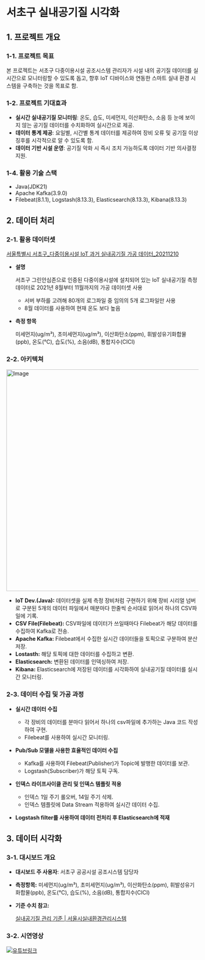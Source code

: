 # 서초구 실내공기질 시각화

## 1. 프로젝트 개요


### **1-1. 프로젝트 목표**

본 프로젝트는 서초구 다중이용시설 공조시스템 관리자가 시설 내의 공기질 데이터를 실시간으로 모니터링할 수 있도록 돕고, 향후 IoT 디바이스와 연동한 스마트 실내 환경 시스템을 구축하는 것을 목표로 함.

### **1-2. 프로젝트 기대효과**

- **실시간 실내공기질 모니터링**: 온도, 습도, 미세먼지, 이산화탄소, 소음 등 눈에 보이지 않는 공기질 데이터를 수치화하여 실시간으로 제공.
- **데이터 통계 제공**: 요일별, 시간별 통계 데이터를 제공하여 장비 오류 및 공기질 이상 징후를 시각적으로 알 수 있도록 함.
- **데이터 기반 시설 운영**: 공기질 악화 시 즉시 조치 가능하도록 데이터 기반 의사결정 지원.

### **1-4. 활용 기술 스택**

- Java(JDK21)
- Apache Kafka(3.9.0)
- Filebeat(8.1.1), Logstash(8.13.3), Elasticsearch(8.13.3), Kibana(8.13.3)

## 2. 데이터 처리


### 2-1. 활용 데이터셋

[서울특별시 서초구_다중이용시설 IoT 과거 실내공기질 가공 데이터_20211210](https://www.data.go.kr/data/15095892/fileData.do)

- **설명**
    
    서초구 그린안심존으로 인증된 다중이용시설에 설치되어 있는 IoT 실내공기질 측정 데이터로
    2021년 8월부터 11월까지의 가공 데이터셋 사용
    
    - 서버 부하를 고려해 80개의 로그파일 중 임의의 5개 로그파일만 사용
    - 8월 데이터를 사용하여 현재 온도 보다 높음
- **측정 항목**
    
    미세먼지(ug/m³), 초미세먼지(ug/m³), 이산화탄소(ppm), 휘발성유기화합물(ppb), 온도(℃),
    습도(%), 소음(dB), 통합지수(CICI)
  
### 2-2. 아키텍쳐
<p align="left">
    <img width="580" alt="Image" src="https://github.com/user-attachments/assets/c5ac3989-7464-423d-ae55-f4f64761196c" />
</p>

- **IoT Dev.(Java):** 데이터셋을 실제 측정 장비처럼 구현하기 위해 장비 시리얼 넘버로 구분된 5개의 데이터 파일에서 매분마다 한줄씩 순서대로 읽어서 하나의 CSV파일에 기록.
- **CSV File(Filebeat):** CSV파일에 데이터가 쓰일때마다 Filebeat가 해당 데이터를 수집하여 Kafka로 전송.
- **Apache Kafka:** Filebeat에서 수집한 실시간 데이터들을 토픽으로 구분하여 분산 저장.
- **Lostasth:** 해당 토픽에 대한 데이터를 수집하고 변환.
- **Elasticsearch:** 변환된 데이터를 인덱싱하여 저장.
- **Kibana:** Elasticsearch에 저장된 데이터를 시각화하여 실내공기질 데이터를 실시간 모니터링.

### 2-3. 데이터 수집 및 가공 과정

- **실시간 데이터 수집**
    - 각 장비의 데이터를 분마다 읽어서 하나의 csv파일에 추가하는 Java 코드 작성하여 구현.
    - Filebeat를 사용하여 실시간 모니터링.
- **Pub/Sub 모델을 사용한 효율적인 데이터 수집**
    - Kafka를 사용하여 Filebeat(Publisher)가 Topic에 발행한 데이터를 보관.
    - Logstash(Subscriber)가 해당 토픽 구독.

- **인덱스 라이프사이클 관리 및 인덱스 템플릿 적용**
    - 인덱스 1일 주기 롤오버, 14일 주기 삭제.
    - 인덱스 템플릿에 Data Stream 적용하여 실시간 데이터 수집.
      
- **Logstash filter를 사용하여 데이터 전처리 후 Elasticsearch에 적재**

## 3. 데이터 시각화


### 3-1. 대시보드 개요

- **대시보드 주 사용자**: 서초구 공공시설 공조시스템 담당자
- **측정항목:** 미세먼지(ug/m³), 초미세먼지(ug/m³), 이산화탄소(ppm), 휘발성유기화합물(ppb), 온도(℃), 습도(%), 소음(dB), 통합지수(CICI)
- **기준 수치 참고:**
    
    [실내공기질 관리 기준 | 서울시실내환경관리시스템](https://cleanindoor.seoul.go.kr/contents.do?contentsNo=32&menuNo=193)
    
### 3-2. 시연영상
[![유튜브링크](https://github.com/user-attachments/assets/41ccdd56-27c9-4809-852b-6a57e8016805)](https://youtu.be/ZddAJUwtkIQ?si=DwHQcyWAxX8WO4z7)


